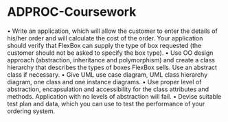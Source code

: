 # ADPROC-Coursework
•	Write an application, which will allow the customer to enter the details of his/her order and will calculate the cost of the order. Your application should verify that FlexBox can supply the type of box requested (the customer should not be asked to specify the box type).
•	Use OO design approach (abstraction, inheritance and polymorphism) and create a class hierarchy that describes the types of boxes FlexBox sells.  Use an abstract class if necessary.
•	Give UML use case diagram, UML class hierarchy diagram, one class and one instance diagrams.
•	Use proper level of abstraction, encapsulation and accessibility for the class attributes and methods. Application with no levels of abstraction will fail.
•	Devise suitable test plan and data, which you can use to test the performance of your ordering system.